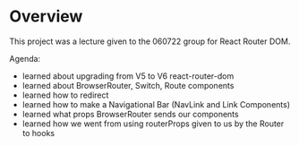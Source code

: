 # Overview

This project was a lecture given to the 060722 group for React Router DOM.

Agenda:

* learned about upgrading from V5 to V6 react-router-dom
* learned about BrowserRouter, Switch, Route components
* learned how to redirect
* learned how to make a Navigational Bar (NavLink and Link Components)
* learned what props BrowserRouter sends our components
* learned how we went from using routerProps given to us by the Router to hooks